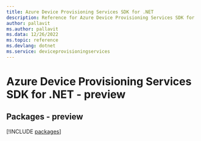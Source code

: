 ```yaml
---
title: Azure Device Provisioning Services SDK for .NET
description: Reference for Azure Device Provisioning Services SDK for .NET
author: pallavit
ms.author: pallavit
ms.data: 12/26/2022
ms.topic: reference
ms.devlang: dotnet
ms.service: deviceprovisioningservices
---
```

# Azure Device Provisioning Services SDK for .NET - preview
## Packages - preview
[!INCLUDE [packages](device-provisioning-services-index.md)]